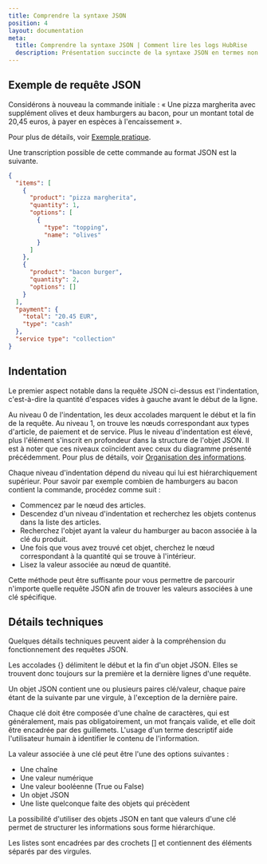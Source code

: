 ```yaml
---
title: Comprendre la syntaxe JSON
position: 4
layout: documentation
meta:
  title: Comprendre la syntaxe JSON | Comment lire les logs HubRise
  description: Présentation succincte de la syntaxe JSON en termes non techniques pour mieux comprendre les requêtes HubRise.
---
```


## Exemple de requête JSON

Considérons à nouveau la commande initiale : « Une pizza margherita avec supplément olives et deux hamburgers au bacon, pour un montant total de 20,45 euros, à payer en espèces à l'encaissement ».

Pour plus de détails, voir [Exemple pratique](/docs/hubrise-logs/un-exemple-pratique).

Une transcription possible de cette commande au format JSON est la suivante.

```json
{
  "items": [
    {
      "product": "pizza margherita",
      "quantity": 1,
      "options": [
        {
          "type": "topping",
          "name": "olives"
        }
      ]
    },
    {
      "product": "bacon burger",
      "quantity": 2,
      "options": []
    }
  ],
  "payment": {
    "total": "20.45 EUR",
    "type": "cash"
  },
  "service type": "collection"
}
```

## Indentation

Le premier aspect notable dans la requête JSON ci-dessus est l'indentation, c'est-à-dire la quantité d'espaces vides à gauche avant le début de la ligne.

Au niveau 0 de l'indentation, les deux accolades marquent le début et la fin de la requête. Au niveau 1, on trouve les nœuds correspondant aux types d'article, de paiement et de service. Plus le niveau d'indentation est élevé, plus l'élément s'inscrit en profondeur dans la structure de l'objet JSON. Il est à noter que ces niveaux coïncident avec ceux du diagramme présenté précédemment. Pour plus de détails, voir [Organisation des informations](/docs/hubrise-logs/organisation-information).

Chaque niveau d'indentation dépend du niveau qui lui est hiérarchiquement supérieur. Pour savoir par exemple combien de hamburgers au bacon contient la commande, procédez comme suit :

- Commencez par le nœud des articles.
- Descendez d'un niveau d'indentation et recherchez les objets contenus dans la liste des articles.
- Recherchez l'objet ayant la valeur du hamburger au bacon associée à la clé du produit.
- Une fois que vous avez trouvé cet objet, cherchez le nœud correspondant à la quantité qui se trouve à l'intérieur.
- Lisez la valeur associée au nœud de quantité.

Cette méthode peut être suffisante pour vous permettre de parcourir n'importe quelle requête JSON afin de trouver les valeurs associées à une clé spécifique.

## Détails techniques

Quelques détails techniques peuvent aider à la compréhension du fonctionnement des requêtes JSON.

Les accolades {} délimitent le début et la fin d'un objet JSON. Elles se trouvent donc toujours sur la première et la dernière lignes d'une requête.

Un objet JSON contient une ou plusieurs paires clé/valeur, chaque paire étant de la suivante par une virgule, à l'exception de la dernière paire.

Chaque clé doit être composée d'une chaîne de caractères, qui est généralement, mais pas obligatoirement, un mot français valide, et elle doit être encadrée par des guillemets. L'usage d'un terme descriptif aide l'utilisateur humain à identifier le contenu de l'information.

La valeur associée à une clé peut être l'une des options suivantes :

- Une chaîne
- Une valeur numérique
- Une valeur booléenne (True ou False)
- Un objet JSON
- Une liste quelconque faite des objets qui précèdent

La possibilité d'utiliser des objets JSON en tant que valeurs d'une clé permet de structurer les informations sous forme hiérarchique.

Les listes sont encadrées par des crochets [] et contiennent des éléments séparés par des virgules.
